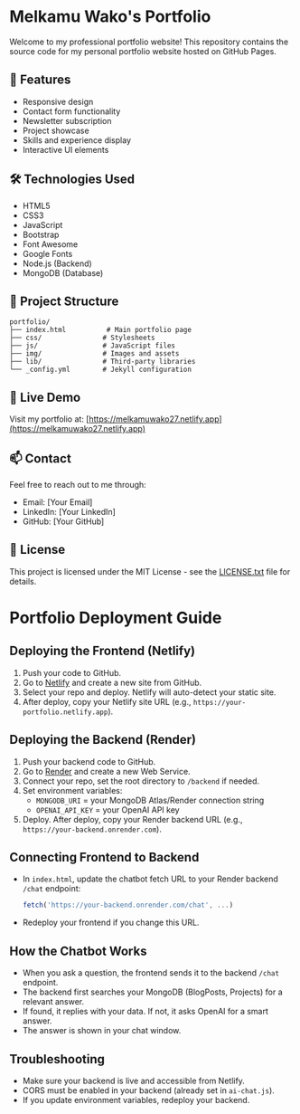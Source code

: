 # Melkamu Wako's Portfolio

Welcome to my professional portfolio website! This repository contains the source code for my personal portfolio website hosted on GitHub Pages.

## 🚀 Features

- Responsive design
- Contact form functionality
- Newsletter subscription
- Project showcase
- Skills and experience display
- Interactive UI elements

## 🛠️ Technologies Used

- HTML5
- CSS3
- JavaScript
- Bootstrap
- Font Awesome
- Google Fonts
- Node.js (Backend)
- MongoDB (Database)

## 📁 Project Structure

```
portfolio/
├── index.html          # Main portfolio page
├── css/               # Stylesheets
├── js/                # JavaScript files
├── img/               # Images and assets
├── lib/               # Third-party libraries
└── _config.yml        # Jekyll configuration
```

## 🔗 Live Demo

Visit my portfolio at: [https://melkamuwako27.netlify.app](https://melkamuwako27.netlify.app)

## 📫 Contact

Feel free to reach out to me through:
- Email: [Your Email]
- LinkedIn: [Your LinkedIn]
- GitHub: [Your GitHub]

## 📝 License

This project is licensed under the MIT License - see the [LICENSE.txt](LICENSE.txt) file for details.

# Portfolio Deployment Guide

## Deploying the Frontend (Netlify)
1. Push your code to GitHub.
2. Go to [Netlify](https://netlify.com) and create a new site from GitHub.
3. Select your repo and deploy. Netlify will auto-detect your static site.
4. After deploy, copy your Netlify site URL (e.g., `https://your-portfolio.netlify.app`).

## Deploying the Backend (Render)
1. Push your backend code to GitHub.
2. Go to [Render](https://render.com) and create a new Web Service.
3. Connect your repo, set the root directory to `/backend` if needed.
4. Set environment variables:
   - `MONGODB_URI` = your MongoDB Atlas/Render connection string
   - `OPENAI_API_KEY` = your OpenAI API key
5. Deploy. After deploy, copy your Render backend URL (e.g., `https://your-backend.onrender.com`).

## Connecting Frontend to Backend
- In `index.html`, update the chatbot fetch URL to your Render backend `/chat` endpoint:
  ```js
  fetch('https://your-backend.onrender.com/chat', ...)
  ```
- Redeploy your frontend if you change this URL.

## How the Chatbot Works
- When you ask a question, the frontend sends it to the backend `/chat` endpoint.
- The backend first searches your MongoDB (BlogPosts, Projects) for a relevant answer.
- If found, it replies with your data. If not, it asks OpenAI for a smart answer.
- The answer is shown in your chat window.

## Troubleshooting
- Make sure your backend is live and accessible from Netlify.
- CORS must be enabled in your backend (already set in `ai-chat.js`).
- If you update environment variables, redeploy your backend.
